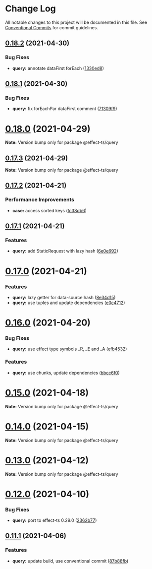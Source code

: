 # Change Log

All notable changes to this project will be documented in this file.
See [Conventional Commits](https://conventionalcommits.org) for commit guidelines.

## [0.18.2](https://github.com/Effect-TS/query/compare/@effect-ts/query@0.18.1...@effect-ts/query@0.18.2) (2021-04-30)


### Bug Fixes

* **query:** annotate dataFirst forEach ([1330ed8](https://github.com/Effect-TS/query/commit/1330ed8d6da37356725cf73d39477e1209310233))





## [0.18.1](https://github.com/Effect-TS/query/compare/@effect-ts/query@0.18.0...@effect-ts/query@0.18.1) (2021-04-30)


### Bug Fixes

* **query:** fix forEachPar dataFirst comment ([71309f9](https://github.com/Effect-TS/query/commit/71309f914df6736a0cd2048eaa7c089bf64fa302))





# [0.18.0](https://github.com/Effect-TS/query/compare/@effect-ts/query@0.17.3...@effect-ts/query@0.18.0) (2021-04-29)

**Note:** Version bump only for package @effect-ts/query





## [0.17.3](https://github.com/Effect-TS/query/compare/@effect-ts/query@0.17.2...@effect-ts/query@0.17.3) (2021-04-29)

**Note:** Version bump only for package @effect-ts/query





## [0.17.2](https://github.com/Effect-TS/query/compare/@effect-ts/query@0.17.1...@effect-ts/query@0.17.2) (2021-04-21)


### Performance Improvements

* **case:** access sorted keys ([fc38db6](https://github.com/Effect-TS/query/commit/fc38db638450321b482c2bfabc97391b11ba2785))





## [0.17.1](https://github.com/Effect-TS/query/compare/@effect-ts/query@0.17.0...@effect-ts/query@0.17.1) (2021-04-21)


### Features

* **query:** add StaticRequest with lazy hash ([6e0e692](https://github.com/Effect-TS/query/commit/6e0e69203d529f11ac02d395992fbab2821d0583))





# [0.17.0](https://github.com/Effect-TS/query/compare/@effect-ts/query@0.16.0...@effect-ts/query@0.17.0) (2021-04-21)


### Features

* **query:** lazy getter for data-source hash ([8e34d15](https://github.com/Effect-TS/query/commit/8e34d1537a27b06b2079f81b476424092437a49d))
* **query:** use tuples and update dependencies ([e0c4712](https://github.com/Effect-TS/query/commit/e0c4712520fd618faf56f11caefb67346d5f3595))





# [0.16.0](https://github.com/Effect-TS/query/compare/@effect-ts/query@0.15.0...@effect-ts/query@0.16.0) (2021-04-20)


### Bug Fixes

* **query:** use effect type symbols _R, _E and _A ([efb4532](https://github.com/Effect-TS/query/commit/efb4532c619eec5778ac0c01bef5dd8b19fd004b))


### Features

* **query:** use chunks, update dependencies ([bbcc6f0](https://github.com/Effect-TS/query/commit/bbcc6f0a0fe7d9f786ae50927dc3791fa15d4746))





# [0.15.0](https://github.com/Effect-TS/query/compare/@effect-ts/query@0.14.0...@effect-ts/query@0.15.0) (2021-04-18)

**Note:** Version bump only for package @effect-ts/query





# [0.14.0](https://github.com/Effect-TS/query/compare/@effect-ts/query@0.13.0...@effect-ts/query@0.14.0) (2021-04-15)

**Note:** Version bump only for package @effect-ts/query





# [0.13.0](https://github.com/Effect-TS/query/compare/@effect-ts/query@0.12.0...@effect-ts/query@0.13.0) (2021-04-12)

**Note:** Version bump only for package @effect-ts/query





# [0.12.0](https://github.com/Effect-TS/query/compare/@effect-ts/query@0.11.1...@effect-ts/query@0.12.0) (2021-04-10)


### Bug Fixes

* **query:** port to effect-ts 0.29.0 ([2362b77](https://github.com/Effect-TS/query/commit/2362b77c3ff22d1ef779f0c70d8a550506fb2373))





## [0.11.1](https://github.com/Effect-TS/query/compare/@effect-ts/query@0.11.0...@effect-ts/query@0.11.1) (2021-04-06)


### Features

* **query:** update build, use conventional commit ([87b88fb](https://github.com/Effect-TS/query/commit/87b88fb21f715edc473646ba7a31875dc3e7de06))
